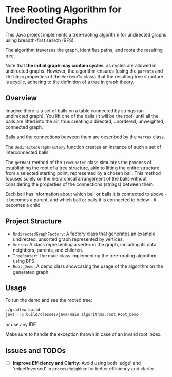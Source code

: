 # Tree Rooting Algorithm for Undirected Graphs

This Java project implements a tree-rooting algorithm for undirected graphs using breadth-first search (BFS).

The algorithm traverses the graph, identifies paths, and roots the resulting tree.

Note that **the initial graph may contain cycles**, as cycles are allowed in undirected graphs. However, the algorithm ensures (using the `parents` and `children` properties of the `Vertex<T>` class) that the resulting tree structure is acyclic, adhering to the definition of a tree in graph theory.

## Overview

Imagine there is a set of balls on a table connected by strings (an undirected graph).
You lift one of the balls (it will be the root) until all the balls are lifted into the air,
thus creating a directed, unordered, unweighted, connected graph.

Balls and the connections between them are described by the `Vertex` class.

The `UndirectedGraphFactory` function creates an instance of such a set of interconnected balls.

The `getRoot` method of the `TreeRooter` class simulates the process of establishing the root of a tree structure, akin to lifting the entire structure from a selected starting point, represented by a chosen ball. This method focuses solely on the hierarchical arrangement of the balls without considering the properties of the connections (strings) between them.

Each ball has information about which ball or balls it is connected to above - it becomes a parent, and which ball or balls it is connected to below - it becomes a child.

## Project Structure

- `UndirectedGraphFactory`: A factory class that generates an example undirected, unsorted graph represented by vertices.
- `Vertex`: A class representing a vertex in the graph, including its data, neighbors, parents, and children.
- `TreeRooter`: The main class implementing the tree-rooting algorithm using BFS.
- `Root_Demo`: A demo class showcasing the usage of the algorithm on the generated graph.

## Usage

To run the demo and see the rooted tree:

```bash
./gradlew build
java -cp build/classes/java/main algorithms.root.Root_Demo
```
or use any IDE

Make sure to handle the exception thrown in case of an invalid root index.

## Issues and TODOs

- [ ] **Improve Efficiency and Clarity**: Avoid using both 'edge' and 'edgeReversed' in `processNeighbor` for better efficiency and clarity. 
